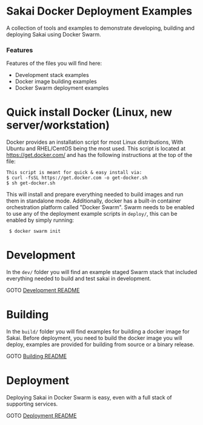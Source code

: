 # Sakai Docker Deployment Examples

A collection of tools and examples to demonstrate developing, building and deploying Sakai using Docker Swarm.

### Features
Features of the files you will find here:

* Development stack examples
* Docker image building examples
* Docker Swarm deployment examples

# Quick install Docker (Linux, new server/workstation)
Docker provides an installation script for most Linux distributions, With Ubuntu and RHEL/CentOS being the most used. 
This script is located at https://get.docker.com/ and has the following instructions at the top of the file:

    This script is meant for quick & easy install via:
    $ curl -fsSL https://get.docker.com -o get-docker.sh
    $ sh get-docker.sh

This will install and prepare everything needed to build images and run them in standalone mode.
Additionally, docker has a built-in container orchestration platform called "Docker Swarm". Swarm needs to be enabled to use any of the deployment example scripts in `deploy/`, this can be enabled by simply running:

     $ docker swarm init 

# Development
In the `dev/` folder you will find an example staged Swarm stack that included everything needed to build and test sakai in development.

GOTO [Development README](dev/)

# Building
In the `build/` folder you will find examples for building a docker image for Sakai. Before deployment, you need to build the docker image you will deploy, examples are provided for building from source or a binary release.

GOTO [Building README](build/)

# Deployment
Deploying Sakai in Docker Swarm is easy, even with a full stack of supporting services.

GOTO [Deployment README](deploy/)
